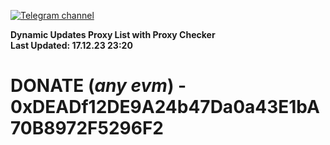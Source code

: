 [![Telegram channel](https://img.shields.io/endpoint?url=https://runkit.io/damiankrawczyk/telegram-badge/branches/master?url=https://t.me/n4z4v0d)](https://t.me/n4z4v0d) 

**Dynamic Updates Proxy List with Proxy Checker**  
**Last Updated: 17.12.23 23:20**

# DONATE (_any evm_) - 0xDEADf12DE9A24b47Da0a43E1bA70B8972F5296F2
